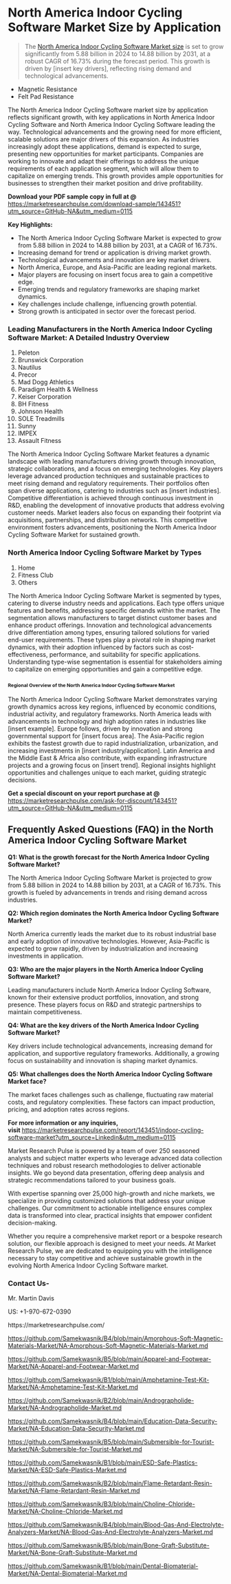 <h1>North America Indoor Cycling Software Market&nbsp;Size by Application</h1><blockquote><p>The <a href="https://marketresearchpulse.com/download-sample/143451?utm_source=GitHub-NA&amp;utm_medium=0115">North America Indoor Cycling Software Market size</a> is set to grow significantly from 5.88 billion in 2024 to 14.88 billion by 2031, at a robust CAGR of 16.73% during the forecast period. This growth is driven by [insert key drivers], reflecting rising demand and technological advancements.</p></blockquote><ul><li>Magnetic Resistance <li> Felt Pad Resistance</li></ul><p>The North America Indoor Cycling Software market size by application reflects significant growth, with key applications in North America Indoor Cycling Software and North America Indoor Cycling Software leading the way. Technological advancements and the growing need for more efficient, scalable solutions are major drivers of this expansion. As industries increasingly adopt these applications, demand is expected to surge, presenting new opportunities for market participants. Companies are working to innovate and adapt their offerings to address the unique requirements of each application segment, which will allow them to capitalize on emerging trends. This growth provides ample opportunities for businesses to strengthen their market position and drive profitability.</p><p><strong>Download your PDF sample copy in full at @ </strong><a href="https://marketresearchpulse.com/download-sample/143451?utm_source=GitHub-NA&amp;utm_medium=0115">https://marketresearchpulse.com/download-sample/143451?utm_source=GitHub-NA&amp;utm_medium=0115</a></p><p><strong>Key Highlights: </strong></p><ul><li>The North America Indoor Cycling Software Market is expected to grow from 5.88 billion in 2024 to 14.88 billion by 2031, at a CAGR of 16.73%.</li><li>Increasing demand for trend or application is driving market growth.</li><li>Technological advancements and innovation are key market drivers.</li><li>North America, Europe, and Asia-Pacific are leading regional markets.</li><li>Major players are focusing on insert focus area to gain a competitive edge.</li><li>Emerging trends and regulatory frameworks are shaping market dynamics.</li><li>Key challenges include challenge, influencing growth potential.</li><li>Strong growth is anticipated in sector over the forecast period.</li></ul><h3>Leading Manufacturers in the North America Indoor Cycling Software Market: A Detailed Industry Overview</h3><ol><li>Peleton</li><li>Brunswick Corporation</li><li>Nautilus</li><li>Precor</li><li>Mad Dogg Athletics</li><li>Paradigm Health & Wellness</li><li>Keiser Corporation</li><li>BH Fitness</li><li>Johnson Health</li><li>SOLE Treadmills</li><li>Sunny</li><li>IMPEX</li><li>Assault Fitness</li></ol><div class="flex max-w-full flex-col flex-grow"><div class="min-h-8 text-message flex w-full flex-col items-end gap-2 whitespace-normal break-words [.text-message+&amp;]:mt-5" dir="auto" data-message-author-role="assistant" data-message-id="fd8432e4-4910-450d-b182-61b7bfb0a01f" data-message-model-slug="gpt-4o"><div class="flex w-full flex-col gap-1 empty:hidden first:pt-[3px]"><div class="markdown prose w-full break-words dark:prose-invert light"><p>The North America Indoor Cycling Software Market features a dynamic landscape with leading manufacturers driving growth through innovation, strategic collaborations, and a focus on emerging technologies. Key players leverage advanced production techniques and sustainable practices to meet rising demand and regulatory requirements. Their portfolios often span diverse applications, catering to industries such as [insert industries]. Competitive differentiation is achieved through continuous investment in R&amp;D, enabling the development of innovative products that address evolving customer needs. Market leaders also focus on expanding their footprint via acquisitions, partnerships, and distribution networks. This competitive environment fosters advancements, positioning the North America Indoor Cycling Software Market for sustained growth.</p></div></div></div></div><h3>North America Indoor Cycling Software Market by Types</h3><ol><li>Home <li> Fitness Club <li> Others</li></ol><div class="flex max-w-full flex-col flex-grow"><div class="min-h-8 text-message flex w-full flex-col items-end gap-2 whitespace-normal break-words [.text-message+&amp;]:mt-5" dir="auto" data-message-author-role="assistant" data-message-id="084470be-0bb7-4664-bddf-5156b4f41249" data-message-model-slug="gpt-4o-mini"><div class="flex w-full flex-col gap-1 empty:hidden first:pt-[3px]"><div class="markdown prose w-full break-words dark:prose-invert light"><p>The North America Indoor Cycling Software Market is segmented by types, catering to diverse industry needs and applications. Each type offers unique features and benefits, addressing specific demands within the market. The segmentation allows manufacturers to target distinct customer bases and enhance product offerings. Innovation and technological advancements drive differentiation among types, ensuring tailored solutions for varied end-user requirements. These types play a pivotal role in shaping market dynamics, with their adoption influenced by factors such as cost-effectiveness, performance, and suitability for specific applications. Understanding type-wise segmentation is essential for stakeholders aiming to capitalize on emerging opportunities and gain a competitive edge.</p></div></div></div></div><h3><span style="font-size: 11px;">Regional Overview of the North America Indoor Cycling Software Market</span></h3><div class="flex max-w-full flex-col flex-grow"><div class="min-h-8 text-message flex w-full flex-col items-end gap-2 whitespace-normal break-words [.text-message+&amp;]:mt-5" dir="auto" data-message-author-role="assistant" data-message-id="e9038762-ce64-4e30-91c9-9bd413514231" data-message-model-slug="gpt-4o-mini"><div class="flex w-full flex-col gap-1 empty:hidden first:pt-[3px]"><div class="markdown prose w-full break-words dark:prose-invert light"><p>The North America Indoor Cycling Software Market demonstrates varying growth dynamics across key regions, influenced by economic conditions, industrial activity, and regulatory frameworks. North America leads with advancements in technology and high adoption rates in industries like [insert example]. Europe follows, driven by innovation and strong governmental support for [insert focus area]. The Asia-Pacific region exhibits the fastest growth due to rapid industrialization, urbanization, and increasing investments in [insert industry/application]. Latin America and the Middle East &amp; Africa also contribute, with expanding infrastructure projects and a growing focus on [insert trend]. Regional insights highlight opportunities and challenges unique to each market, guiding strategic decisions.</p></div></div></div></div><p><strong>Get a special discount on your report purchase at @ </strong><a href="https://marketresearchpulse.com/ask-for-discount/143451?utm_source=GitHub-NA&amp;utm_medium=0115">https://marketresearchpulse.com/ask-for-discount/143451?utm_source=GitHub-NA&amp;utm_medium=0115</a></p><h2>Frequently Asked Questions (FAQ) in the North America Indoor Cycling Software Market</h2><p><strong>Q1: What is the growth forecast for the North America Indoor Cycling Software Market?</strong></p><p>The North America Indoor Cycling Software Market is projected to grow from 5.88 billion in 2024 to 14.88 billion by 2031, at a CAGR of 16.73%. This growth is fueled by advancements in trends and rising demand across industries.</p><p><strong>Q2: Which region dominates the North America Indoor Cycling Software Market?</strong></p><p>North America currently leads the market due to its robust industrial base and early adoption of innovative technologies. However, Asia-Pacific is expected to grow rapidly, driven by industrialization and increasing investments in application.</p><p><strong>Q3: Who are the major players in the North America Indoor Cycling Software Market?</strong></p><p>Leading manufacturers include North America Indoor Cycling Software, known for their extensive product portfolios, innovation, and strong presence. These players focus on R&amp;D and strategic partnerships to maintain competitiveness.</p><p><strong>Q4: What are the key drivers of the North America Indoor Cycling Software Market?</strong></p><p>Key drivers include technological advancements, increasing demand for application, and supportive regulatory frameworks. Additionally, a growing focus on sustainability and innovation is shaping market dynamics.</p><p><strong>Q5: What challenges does the North America Indoor Cycling Software Market face?</strong></p><p>The market faces challenges such as challenge, fluctuating raw material costs, and regulatory complexities. These factors can impact production, pricing, and adoption rates across regions.</p><p><strong>For more information or any inquiries, visit&nbsp;</strong><a href="https://marketresearchpulse.com/report/143451/indoor-cycling-software-market?utm_source=Linkedin&utm_medium=0115">https://marketresearchpulse.com/report/143451/indoor-cycling-software-market?utm_source=Linkedin&utm_medium=0115</a></p><p>Market Research Pulse is powered by a team of over 250 seasoned analysts and subject matter experts who leverage advanced data collection techniques and robust research methodologies to deliver actionable insights. We go beyond data presentation, offering deep analysis and strategic recommendations tailored to your business goals.</p><p>With expertise spanning over 25,000 high-growth and niche markets, we specialize in providing customized solutions that address your unique challenges. Our commitment to actionable intelligence ensures complex data is transformed into clear, practical insights that empower confident decision-making.</p><p>Whether you require a comprehensive market report or a bespoke research solution, our flexible approach is designed to meet your needs. At Market Research Pulse, we are dedicated to equipping you with the intelligence necessary to stay competitive and achieve sustainable growth in the evolving North America Indoor Cycling Software market.</p><h3><strong>Contact Us-</strong></h3><p>Mr. Martin Davis</p><p>US: +1-970-672-0390</p><p>https://marketresearchpulse.com/</p><p><a href="https://github.com/Samekwasnik/B4/blob/main/Amorphous-Soft-Magnetic-Materials-Market/NA-Amorphous-Soft-Magnetic-Materials-Market.md">https://github.com/Samekwasnik/B4/blob/main/Amorphous-Soft-Magnetic-Materials-Market/NA-Amorphous-Soft-Magnetic-Materials-Market.md</a></p><p><a href="https://github.com/Samekwasnik/B5/blob/main/Apparel-and-Footwear-Market/NA-Apparel-and-Footwear-Market.md">https://github.com/Samekwasnik/B5/blob/main/Apparel-and-Footwear-Market/NA-Apparel-and-Footwear-Market.md</a></p><p><a href="https://github.com/Samekwasnik/B1/blob/main/Amphetamine-Test-Kit-Market/NA-Amphetamine-Test-Kit-Market.md">https://github.com/Samekwasnik/B1/blob/main/Amphetamine-Test-Kit-Market/NA-Amphetamine-Test-Kit-Market.md</a></p><p><a href="https://github.com/Samekwasnik/B2/blob/main/Andrographolide-Market/NA-Andrographolide-Market.md">https://github.com/Samekwasnik/B2/blob/main/Andrographolide-Market/NA-Andrographolide-Market.md</a></p><p><a href="https://github.com/Samekwasnik/B4/blob/main/Education-Data-Security-Market/NA-Education-Data-Security-Market.md">https://github.com/Samekwasnik/B4/blob/main/Education-Data-Security-Market/NA-Education-Data-Security-Market.md</a></p><p><a href="https://github.com/Samekwasnik/B5/blob/main/Submersible-for-Tourist-Market/NA-Submersible-for-Tourist-Market.md">https://github.com/Samekwasnik/B5/blob/main/Submersible-for-Tourist-Market/NA-Submersible-for-Tourist-Market.md</a></p><p><a href="https://github.com/Samekwasnik/B1/blob/main/ESD-Safe-Plastics-Market/NA-ESD-Safe-Plastics-Market.md">https://github.com/Samekwasnik/B1/blob/main/ESD-Safe-Plastics-Market/NA-ESD-Safe-Plastics-Market.md</a></p><p><a href="https://github.com/Samekwasnik/B2/blob/main/Flame-Retardant-Resin-Market/NA-Flame-Retardant-Resin-Market.md">https://github.com/Samekwasnik/B2/blob/main/Flame-Retardant-Resin-Market/NA-Flame-Retardant-Resin-Market.md</a></p><p><a href="https://github.com/Samekwasnik/B3/blob/main/Choline-Chloride-Market/NA-Choline-Chloride-Market.md">https://github.com/Samekwasnik/B3/blob/main/Choline-Chloride-Market/NA-Choline-Chloride-Market.md</a></p><p><a href="https://github.com/Samekwasnik/B4/blob/main/Blood-Gas-And-Electrolyte-Analyzers-Market/NA-Blood-Gas-And-Electrolyte-Analyzers-Market.md">https://github.com/Samekwasnik/B4/blob/main/Blood-Gas-And-Electrolyte-Analyzers-Market/NA-Blood-Gas-And-Electrolyte-Analyzers-Market.md</a></p><p><a href="https://github.com/Samekwasnik/B5/blob/main/Bone-Graft-Substitute-Market/NA-Bone-Graft-Substitute-Market.md">https://github.com/Samekwasnik/B5/blob/main/Bone-Graft-Substitute-Market/NA-Bone-Graft-Substitute-Market.md</a></p><p><a href="https://github.com/Samekwasnik/B1/blob/main/Dental-Biomaterial-Market/NA-Dental-Biomaterial-Market.md">https://github.com/Samekwasnik/B1/blob/main/Dental-Biomaterial-Market/NA-Dental-Biomaterial-Market.md</a></p>
